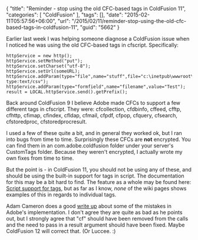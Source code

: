 {
	"title": "Reminder - stop using the old CFC-based tags in ColdFusion 11",
	"categories": [
		"ColdFusion"
	],
	"tags": [],
	"date": "2015-02-11T05:57:56+06:00",
	"url": "/2015/02/11/reminder-stop-using-the-old-cfc-based-tags-in-coldfusion-11",
	"guid": "5662"
}

Earlier last week I was helping someone diagnose a ColdFusion issue when I noticed he was using the old CFC-based tags in cfscript. Specifically:

<!--more-->

<pre><code class="language-javascript">httpService = new http();
httpService.setMethod("put");
httpService.setCharset("utf-8");
httpService.setUrl(someURL);
httpService.addParam(type="file",name="stuff",file="c:\inetpub\wwwroot\test.csv",mimetype="Content-type:text/csv");
httpService.addParam(type="formfield",name="filename",value="Test");
result = LOCAL.httpService.send().getPrefix();</code></pre>

Back around ColdFusion 9 I believe Adobe made CFCs to support a few different tags in cfscript. They were: cfcollection, cfdbinfo, cffeed, cfftp, cfhttp, cfimap, cfindex, cfldap, cfmail, cfpdf, cfpop, cfquery, cfsearch, cfstoredproc, cfstoredprocresult. 

I used a few of these quite a bit, and in general they worked ok, but I ran into bugs from time to time. Surprisingly these CFCs are <strong>not</strong> encrypted. You can find them in an com.adobe.coldfusion folder under your server's CustomTags folder. Because they weren't encrypted, I actually wrote my own fixes from time to time. 

But the point is - in ColdFusion 11, you should not be using any of these, and should be using the built-in support for tags in script. The documentation for this may be a bit hard to find. The feature as a whole may be found here: <a href="https://wikidocs.adobe.com/wiki/display/coldfusionen/cfscript#cfscript-Scriptsupportfortags">Script support for tags</a>, but as far as I know, <i>none</i> of the wiki pages shows examples of this in regards to individual tags. 

Adam Cameron does a good <a href="http://blog.adamcameron.me/2015/01/cfml-evolution-of-functionality.html">write up</a> about some of the mistakes in Adobe's implementation. I don't agree they are quite as bad as he points out, but I strongly agree that "cf" should have been removed from the calls and the need to pass in a result argument should have been fixed. Maybe ColdFusion 12 will correct that. (Or Luccee. :)